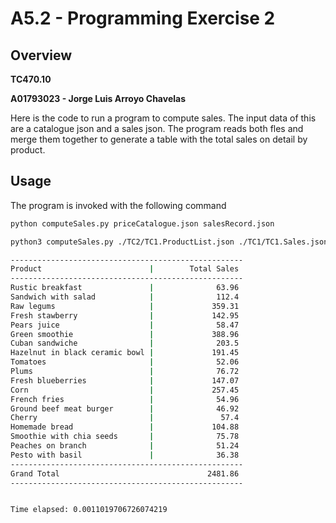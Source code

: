 # A5.2 - Programming Exercise 2

## Overview

**TC470.10**

**A01793023 - Jorge Luis Arroyo Chavelas**

Here is the code to run a program to compute sales. The input data of this are a catalogue json and a sales json. The program reads both fles and merge them together to generate a table with the total sales on detail by product.

## Usage

The program is invoked with the following command

``` bash
python computeSales.py priceCatalogue.json salesRecord.json
```

``` bash
python3 computeSales.py ./TC2/TC1.ProductList.json ./TC1/TC1.Sales.json 

----------------------------------------------------
Product                        |        Total Sales
----------------------------------------------------
Rustic breakfast               |              63.96
Sandwich with salad            |              112.4
Raw legums                     |             359.31
Fresh stawberry                |             142.95
Pears juice                    |              58.47
Green smoothie                 |             388.96
Cuban sandwiche                |              203.5
Hazelnut in black ceramic bowl |             191.45
Tomatoes                       |              52.06
Plums                          |              76.72
Fresh blueberries              |             147.07
Corn                           |             257.45
French fries                   |              54.96
Ground beef meat burger        |              46.92
Cherry                         |               57.4
Homemade bread                 |             104.88
Smoothie with chia seeds       |              75.78
Peaches on branch              |              51.24
Pesto with basil               |              36.38
----------------------------------------------------
Grand Total                                 2481.86
----------------------------------------------------


Time elapsed: 0.0011019706726074219
```
